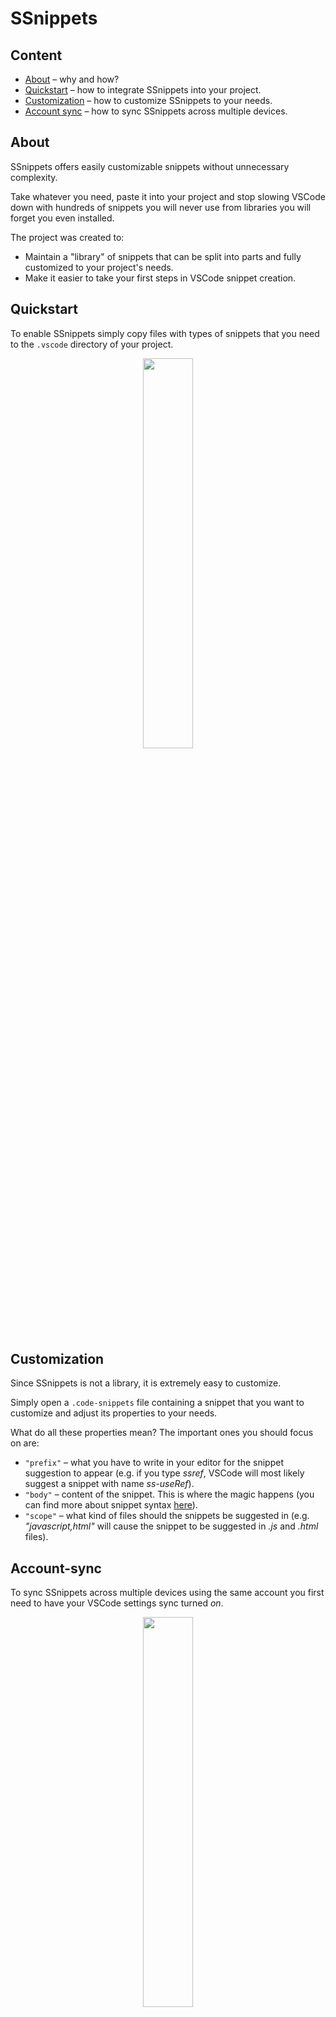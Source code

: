 # SSnippets

## Content
- [About](#About) – why and how?
- [Quickstart](#Quickstart) – how to integrate SSnippets into your project.
- [Customization](#Customization) – how to customize SSnippets to your needs.
- [Account sync](#Account-sync) – how to sync SSnippets across multiple devices.

## About
SSnippets offers easily customizable snippets without unnecessary complexity.

Take whatever you need, paste it into your project and stop slowing VSCode down with hundreds of snippets you will never use from libraries you will forget you even installed.

The project was created to:
- Maintain a "library" of snippets that can be split into parts and fully customized to your project's needs.
- Make it easier to take your first steps in VSCode snippet creation.

## Quickstart
To enable SSnippets simply copy files with types of snippets that you need to the `.vscode` directory of your project.

<p align="center"><img src="https://github.com/user-attachments/assets/041f87e9-8b20-4953-8acc-38293dc21dac" width="40%"></p>

## Customization
Since SSnippets is not a library, it is extremely easy to customize.

Simply open a `.code-snippets` file containing a snippet that you want to customize and adjust its properties to your needs.

What do all these properties mean? The important ones you should focus on are:
* `"prefix"` – what you have to write in your editor for the snippet suggestion to appear (e.g. if you type _ssref_, VSCode will most likely suggest a snippet with name _ss-useRef_).
* `"body"` – content of the snippet. This is where the magic happens (you can find more about snippet syntax <a href="https://code.visualstudio.com/docs/editor/userdefinedsnippets#_snippet-syntax">here</a>).
* `"scope"` – what kind of files should the snippets be suggested in (e.g. _"javascript,html"_ will cause the snippet to be suggested in _.js_ and _.html_ files).

## Account-sync
To sync SSnippets across multiple devices using the same account you first need to have your VSCode settings sync turned _on_.

<p align="center"><img src="https://github.com/user-attachments/assets/53525fbb-eebb-4612-a076-bf4246f3a49d" width="40%"></p>

Then:
* Press `ctrl+shift+p`.
* Look for an option `Snippets: Configure snippets` and select it.
* Select a file type that you want to use the snippets for (eg. _typescriptreact_ to enable snippets only in _.tsx_ files).
* Paste selected SSnippets to the JSON file and save it.
